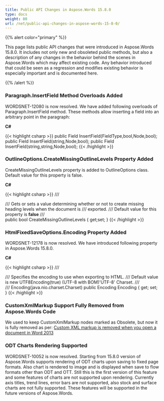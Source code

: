 ```yaml
---
title: Public API Changes in Aspose.Words 15.8.0
type: docs
weight: 80
url: /net/public-api-changes-in-aspose-words-15-8-0/
---
```


{{% alert color="primary" %}} 

This page lists public API changes that were introduced in Aspose.Words 15.8.0. It includes not only new and obsoleted public methods, but also a description of any changes in the behavior behind the scenes in Aspose.Words which may affect existing code. Any behavior introduced that could be seen as a regression and modifies existing behavior is especially important and is documented here.

{{% /alert %}} 

### Paragraph.InsertField Method Overloads Added

WORDSNET-12080 is now resolved. We have added following overloads of Paragraph.InsertField method. These methods allow inserting a field into an arbitrary point in the paragraph:

**C#**

{{< highlight csharp >}}
public Field InsertField(FieldType,bool,Node,bool);
public Field InsertField(string,Node,bool);
public Field InsertField(string,string,Node,bool);
{{< /highlight >}}

### OutlineOptions.CreateMissingOutlineLevels Property Added

CreateMissingOutlineLevels property is added to OutlineOptions class. Default value for this property is false.

**C#**

{{< highlight csharp >}}
/// <summary>
/// <para>Gets or sets a value determining whether or not to create missing heading levels when the document is
/// exported.</para>
/// <para>Default value for this property is <b>false</b></para>
/// </summary>
public bool CreateMissingOutlineLevels { get;set; }
{{< /highlight >}}

### HtmlFixedSaveOptions.Encoding Property Added

WORDSNET-12178 is now resolved. We have introduced following property in Aspose.Words 15.8.0.

**C#**

{{< highlight csharp >}}
/// <summary>
/// Specifies the encoding to use when exporting to HTML.
/// Default value is <ms><c>new UTF8Encoding(true)</c> (UTF-8 with BOM)</ms><java>'UTF-8' Charset</java>.
/// </summary>
/// <javaName>Encoding(java.nio.charset.Charset)</javaName>
public Encoding Encoding { get; set; }
{{< /highlight >}}

### CustomXmlMarkup Support Fully Removed from Aspose.Words Code

We used to keep CustomXmlMarkup nodes marked as Obsolete, but now it is fully removed as per:
[Custom XML markup is removed when you open a document in Word 2013](http://support.microsoft.com/kb/2761189)

### ODT Charts Rendering Supported

WORDSNET-10052 is now resolved. Starting from 15.8.0 version of Aspose.Words supports rendering of ODT charts upon saving to fixed page formats. Also chart is rendered to image and is displayed when save to flow formats other than ODT and OTT. Still this is the first version of this feature and some features of charts are not supported upon rendering. Currently axis titles, trend lines, error bars are not supported, also stock and surface charts are not fully supported. These features will be supported in the future versions of Aspose.Words.
